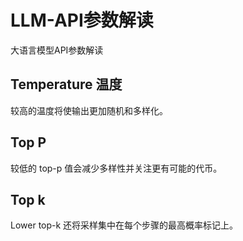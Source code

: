 # LLM-API参数解读

大语言模型API参数解读

## Temperature 温度
较高的温度将使输出更加随机和多样化。

## Top P
较低的 top-p 值会减少多样性并关注更有可能的代币。

## Top k

Lower top-k 还将采样集中在每个步骤的最高概率标记上。

